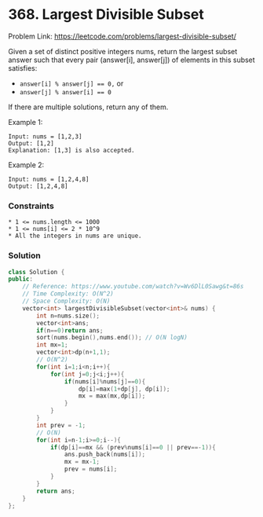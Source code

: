 # 368. Largest Divisible Subset

Problem Link: https://leetcode.com/problems/largest-divisible-subset/


Given a set of distinct positive integers nums, return the largest subset answer such that every pair (answer[i], answer[j]) of elements in this subset satisfies:
* ```answer[i] % answer[j] == 0,``` or
* ```answer[j] % answer[i] == 0```

If there are multiple solutions, return any of them.


Example 1:
```
Input: nums = [1,2,3]
Output: [1,2]
Explanation: [1,3] is also accepted.
```

Example 2:
```
Input: nums = [1,2,4,8]
Output: [1,2,4,8]
```

### Constraints
```
* 1 <= nums.length <= 1000
* 1 <= nums[i] <= 2 * 10^9
* All the integers in nums are unique.
```

### Solution
```cpp
class Solution {
public:
    // Reference: https://www.youtube.com/watch?v=Wv6DlL0Sawg&t=86s
    // Time Complexity: O(N^2)
    // Space Complexity: O(N)
    vector<int> largestDivisibleSubset(vector<int>& nums) {
        int n=nums.size();
        vector<int>ans;
        if(n==0)return ans;
        sort(nums.begin(),nums.end()); // O(N logN)
        int mx=1;
        vector<int>dp(n+1,1);
        // O(N^2)
        for(int i=1;i<n;i++){
            for(int j=0;j<i;j++){
                if(nums[i]%nums[j]==0){
                    dp[i]=max(1+dp[j], dp[i]);
                    mx = max(mx,dp[i]);
                }
            }
        }
        int prev = -1;
        // O(N)
        for(int i=n-1;i>=0;i--){
            if(dp[i]==mx && (prev%nums[i]==0 || prev==-1)){
                ans.push_back(nums[i]);
                mx = mx-1;
                prev = nums[i];
            }
        }
        return ans;
    }
};
```



